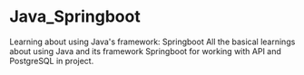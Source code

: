 # Java_Springboot
Learning about using Java's framework: Springboot 
All the basical learnings about using Java and its framework Springboot for working with API and PostgreSQL in project.

